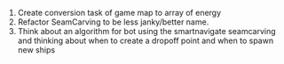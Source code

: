 1. Create conversion task of game map to array of energy
2. Refactor SeamCarving to be less janky/better name.
3. Think about an algorithm for bot using the smartnavigate seamcarving
   and thinking about when to create a dropoff point and when to spawn
   new ships